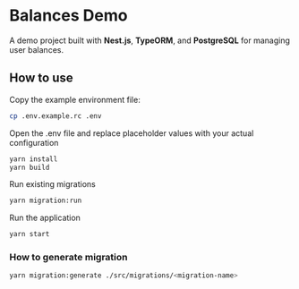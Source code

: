 # Balances Demo
A demo project built with **Nest.js**, **TypeORM**, and **PostgreSQL** for managing user balances.

## How to use
Copy the example environment file:
```bash
cp .env.example.rc .env
```
Open the .env file and replace placeholder values with your actual configuration
```bash
yarn install
yarn build
```

Run existing migrations
```bash
yarn migration:run
```

Run the application
```bash
yarn start
```

### How to generate migration
```bash
yarn migration:generate ./src/migrations/<migration-name> 
```
